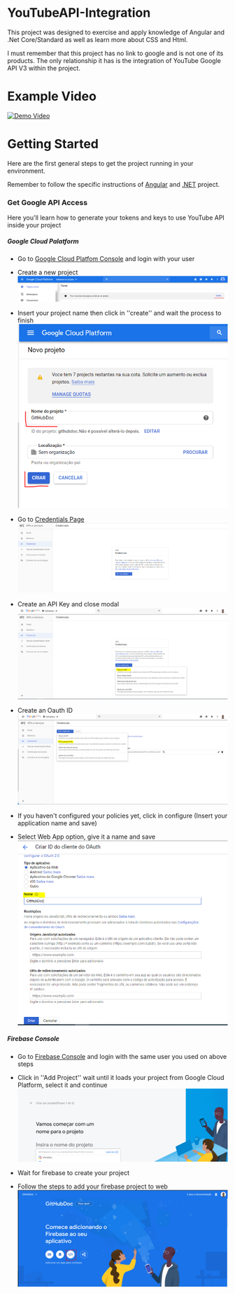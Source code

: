 # YouTubeAPI-Integration

This project was designed to exercise and apply knowledge of Angular and .Net Core/Standard as well as learn more about CSS and Html.

I must remember that this project has no link to google and is not one of its products. The only relationship it has is the integration of YouTube Google API V3 within the project.

# Example Video

[![Demo Video](http://img.youtube.com/vi/53r9WDDpCdQ/0.jpg)](http://www.youtube.com/watch?v=53r9WDDpCdQ "Quick Demo Video: YouTube API Integration")

# Getting Started


Here are the first general steps to get the project running in your environment.

Remember to follow the specific instructions of [Angular]() and [.NET]() project.

### Get Google API Access

Here you'll learn how to generate your tokens and keys to use YouTube API inside your project

##### Google Cloud Palatform
- Go to [Google Cloud Platfom Console](https://console.cloud.google.com/) and login with your user

- Create a new project
![Create Project](https://raw.githubusercontent.com/Katsshura/YouTubeAPI-Integration/master/Images/Keys/Create_Project.PNG)

- Insert your project name then click in ''create'' and wait the process to finish
![Inset Name](https://raw.githubusercontent.com/Katsshura/YouTubeAPI-Integration/master/Images/Keys/Create.PNG)

- Go to [Credentials Page](https://developers.google.com/youtube/registering_an_application)
![Credentials](https://raw.githubusercontent.com/Katsshura/YouTubeAPI-Integration/master/Images/Keys/Credentials_Page.PNG)

- Create an API Key and close modal
![API Key](https://raw.githubusercontent.com/Katsshura/YouTubeAPI-Integration/master/Images/Keys/Create_API_Key.PNG)

- Create an Oauth ID
![Oauth Key](https://raw.githubusercontent.com/Katsshura/YouTubeAPI-Integration/master/Images/Keys/Create_Oauth.PNG)

- If you haven't configured your policies yet, click in configure (Insert your application name and save)

- Select Web App option, give it a name and save
![Configure](https://raw.githubusercontent.com/Katsshura/YouTubeAPI-Integration/master/Images/Keys/Save_Oauth.PNG)
 
 ##### Firebase Console
 
 - Go to [Firebase Console](https://console.firebase.google.com) and login with the same user you used on above steps
 
 - Click in ''Add Project'' wait until it loads your project from Google Cloud Platform, select it and continue
 ![Select](https://raw.githubusercontent.com/Katsshura/YouTubeAPI-Integration/master/Images/Keys/Firebase_Select_Project.PNG)
 
 - Wait for firebase to create your project
 
 - Follow the steps to add your firebase project to web
 ![Web](https://raw.githubusercontent.com/Katsshura/YouTubeAPI-Integration/master/Images/Keys/web_integration.PNG)
